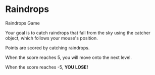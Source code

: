 Raindrops
=========
Raindrops Game

Your goal is to catch raindrops that fall from the sky using the catcher object, which follows your mouse's position.

Points are scored by catching raindrops.

When the score reaches 5, you will move onto the next level.

When the score reaches -5, **YOU LOSE!**
